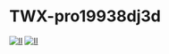 # TWX-pro19938dj3d
[![II](https://github.com/tobiaswastakken/TWX-pro19938dj3d/assets/102229261/07147093-2f4c-4152-b566-4ad7e56c7081)]()
[![II](https://github.com/tobiaswastakken/TWX-pro19938dj3d/assets/102229261/7310bf0a-9ad3-4768-93f5-a260ed7b464a)]()
